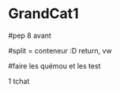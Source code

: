# GrandCat1

#pep 8 avant

#split = conteneur :D return, vw 

#faire les quémou et les test

1 tchat



 

